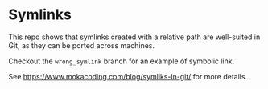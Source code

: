 # Symlinks

This repo shows that symlinks created with a relative path are well-suited in Git, as they can be ported across machines.

Checkout the `wrong_symlink` branch for an example of symbolic link.

See https://www.mokacoding.com/blog/symliks-in-git/ for more details.

